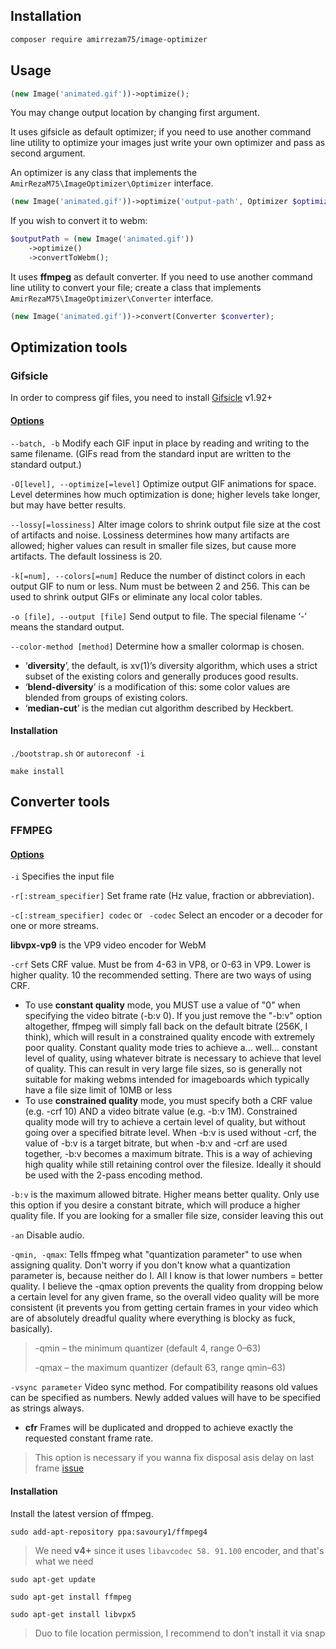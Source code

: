 ## Installation
```bash
composer require amirrezam75/image-optimizer
```
## Usage

```php
(new Image('animated.gif'))->optimize();
```

You may change output location by changing first argument.

It uses gifsicle as default optimizer; if you need to use another command line utility to optimize your images just write your own optimizer and pass as second argument.

An optimizer is any class that implements the ``AmirRezaM75\ImageOptimizer\Optimizer`` interface.

```php
(new Image('animated.gif'))->optimize('output-path', Optimizer $optimizer);
```

If you wish to convert it to webm:

```php
$outputPath = (new Image('animated.gif'))
    ->optimize()
    ->convertToWebm();
```

It uses **ffmpeg** as default converter. If you need to use another command line utility to convert your file;
create a class that implements ``AmirRezaM75\ImageOptimizer\Converter`` interface.

```php
(new Image('animated.gif'))->convert(Converter $converter);
```

## Optimization tools

### Gifsicle
In order to compress gif files, you need to install [Gifsicle](https://github.com/kohler/gifsicle) v1.92+

#### [Options](http://www.lcdf.org/gifsicle/man.html)
``--batch, -b`` Modify each GIF input in place by reading and writing to the same filename. (GIFs read from the standard input are written to the standard output.)

``-O[level], --optimize[=level]``
Optimize output GIF animations for space. Level determines how much optimization is done; higher levels take longer, but may have better results.

``--lossy[=lossiness]``
Alter image colors to shrink output file size at the cost of artifacts and noise. Lossiness determines how many artifacts are allowed; higher values can result in smaller file sizes, but cause more artifacts. The default lossiness is 20.

``-k[=num], --colors[=num]``
Reduce the number of distinct colors in each output GIF to num or less. Num must be between 2 and 256. This can be used to shrink output GIFs or eliminate any local color tables.

``-o [file], --output [file]``
Send output to file. The special filename ‘-’ means the standard output.

``--color-method [method]``
Determine how a smaller colormap is chosen. 
- ‘**diversity**’, the default, is xv(1)’s diversity algorithm, which uses a strict subset of the existing colors and generally produces good results.
- ‘**blend-diversity**’ is a modification of this: some color values are blended from groups of existing colors.
- ‘**median-cut**’ is the median cut algorithm described by Heckbert.

#### Installation
``./bootstrap.sh`` or ``autoreconf -i``

``make install``


## Converter tools

### FFMPEG

#### [Options](https://ffmpeg.org/ffmpeg.html)

``-i`` Specifies the input file

``-r[:stream_specifier]`` Set frame rate (Hz value, fraction or abbreviation).

``-c[:stream_specifier] codec`` or `` -codec``
Select an encoder or a decoder for one or more streams.

**libvpx-vp9** is the VP9 video encoder for WebM

``-crf`` Sets CRF value. Must be from 4-63 in VP8, or 0-63 in VP9. Lower is higher quality. 10 the recommended setting. There are two ways of using CRF.
- To use **constant quality** mode, you MUST use a value of "0" when specifying the video bitrate (-b:v 0). If you just remove the "-b:v" option altogether, ffmpeg will simply fall back on the default bitrate (256K, I think), which will result in a constrained quality encode with extremely poor quality. Constant quality mode tries to achieve a... well... constant level of quality, using whatever bitrate is necessary to achieve that level of quality. This can result in very large file sizes, so is generally not suitable for making webms intended for imageboards which typically have a file size limit of 10MB or less
- To use **constrained quality** mode, you must specify both a CRF value (e.g. -crf 10) AND a video bitrate value (e.g. -b:v 1M). Constrained quality mode will try to achieve a certain level of quality, but without going over a specified bitrate level. When -b:v is used without -crf, the value of -b:v is a target bitrate, but when -b:v and -crf are used together, -b:v becomes a maximum bitrate. This is a way of achieving high quality while still retaining control over the filesize. Ideally it should be used with the 2-pass encoding method.

``-b:v`` is the maximum allowed bitrate. Higher means better quality. Only use this option if you desire a constant bitrate, which will produce a higher quality file. If you are looking for a smaller file size, consider leaving this out

``-an`` Disable audio.

``-qmin, -qmax``: Tells ffmpeg what "quantization parameter" to use when assigning quality.
Don't worry if you don't know what a quantization parameter is, because neither do I.
All I know is that lower numbers = better quality.
I believe the -qmax option prevents the quality from dropping below a certain level for any given frame,
so the overall video quality will be more consistent
(it prevents you from getting certain frames in your video which are of absolutely dreadful quality where everything is blocky as fuck, basically).
> -qmin – the minimum quantizer (default 4, range 0–63)
>
> -qmax – the maximum quantizer (default 63, range qmin–63)

``-vsync parameter`` Video sync method. For compatibility reasons old values can be specified as numbers. Newly added values will have to be specified as strings always.
- **cfr** Frames will be duplicated and dropped to achieve exactly the requested constant frame rate.

> This option is necessary if you wanna fix disposal asis delay on last frame [issue](https://trac.ffmpeg.org/ticket/3052)


#### Installation
Install the latest version of ffmpeg.

``sudo add-apt-repository ppa:savoury1/ffmpeg4``

> We need **v4+** since it uses ``libavcodec 58. 91.100`` encoder, and that's what we need

``sudo apt-get update``

``sudo apt-get install ffmpeg``

``sudo apt-get install libvpx5``

> Duo to file location permission, I recommend to don't install it via snap
